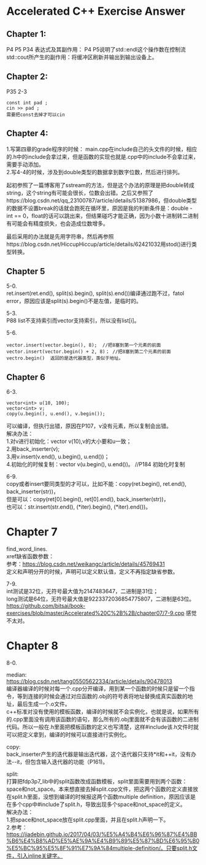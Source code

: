 # Accelerated C++ Exercise Answer

## Chapter 1:

P4 P5 P34 表达式及其副作用：
P4 P5说明了std::endl这个操作数在控制流std::cout所产生的副作用：将缓冲区刷新并输出到输出设备上。

## Chapter 2:

P35 2-3
```
const int pad ;
cin >> pad ;
需要把const去掉才可以cin
```

## Chapter 4:

1.写第四章的grade程序的时候：
main.cpp在include自己的头文件的时候，相应的.h中的include会拿过来，但是函数的实现也就是.cpp中的include不会拿过来，需要手动添加。  
2.写4-4的时候，涉及到double类型的数据拿到数字位数，然后进行排列。

起初参照了一篇博客用了sstream的方法，但是这个办法的原理是把double转成string，这个string有可能会很长，位数会出错。之后又参照了https://blog.csdn.net/qq_23100787/article/details/51387986，但double类型的数据不设置break的话就会跑死在循环里，原因是我的判断条件是：double - int == 0，float的话可以跳出来，但结果碰巧才能正确，因为小数十进制转二进制有可能会有精度损失，也会造成位数增多。

最后采用的办法就是先用字符串，然后再参照https://blog.csdn.net/HiccupHiccup/article/details/62421032用stod()进行类型转换。

## Chapter 5

5-0.  
ret.insert(ret.end(), split(s).begin(), split(s).end())编译通过跑不过，fatol error，原因应该是split(s).begin()不是左值，是临时的。

5-3.  
P88 list不支持索引而vector支持索引，所以没有list[i]。

5-6.
```
vector.insert(vector.begin(), 8);  //把8塞到第一个元素的前面
vector.insert(vector.begin() + 2, 8)； //把8塞到第二个元素的前面
vectro.begin()  返回的是迭代器类型，类似于地址。
```

## Chapter 6

6-3.
```
vector<int> u(10, 100);
vector<int> v;
copy(u.begin(), u.end(), v.begin());
```
可以编译，但执行出错，原因在P107，v没有元素，所以复制会出错。  
解决办法：  
1.对v进行初始化：vector<int> v(10),v的大小要和u一致；  
2.用back_inserter(v);  
3.用v.insert(v.end(), u.begin(), u.end())；  
4.初始化的时候复制：vector<int> v(u.begin(), u.end())。  //P184 初始化时复制

6-9.  
copy或者insert要同类型的才可以，比如不能：copy(ret.begin(), ret.end(), back_inserter(str))，  
但是可以：copy(ret[0].begin(), ret[0].end(), back_inserter(str))，  
也可以：str.insert(str.end(), (*iter).begin(), (*iter).end())。

# Chapter 7

find_word_lines.  
xref缺省函数参数：  
参考：https://blog.csdn.net/weikangc/article/details/45769431  
定义和声明分开的时候，声明可以定义默认值，定义不再指定缺省参数。

7-9.  
int测试是32位，无符号最大值为2147483647，二进制是31位；  
long测试是64位，无符号最大值是9223372036854775807，二进制是63位。  
https://github.com/bitsai/book-exercises/blob/master/Accelerated%20C%2B%2B/chapter07/7-9.cpp  感觉不太对。

# Chapter 8

8-0.  

median:  
https://blog.csdn.net/tang05505622334/article/details/90478013  
编译器编译的时候对每一个.cpp分开编译，用到某一个函数的时候只是留一个指令，等到连接的时候会通过对应函数的.obj的符号表将地址替换成真实函数的地址，最后生成一个.o文件。  
c++标准对没有使用的模板函数，编译的时候就不会实例化，也就是说，如果所有的.cpp里面没有调用该函数的语句，那么所有的.obj里面就不会有该函数的二进制代码。所以一般在.h里面把模板函数的定义也写清楚，这样#include该.h文件时就可以把定义拿到，编译的时候可以直接进行实例化。

copy:  
back_inserter产生的迭代器是输出迭代器，这个迭代器只支持*it和++it，没有办法--it，但包含输入迭代器的功能（P161)。  

split:  
打算把fdp3p7_lib中的split函数改成函数模板，split里面需要用到两个函数：space和not_space。本来想直接去掉split.cpp文件，把这两个函数的定义直接放在split.h里面，没想到编译的时候报这两个函数multiple definition，原因应该是在多个cpp中#include了split.h，导致出现多个space和not_space的定义。  
解决办法：  
1.把space和not_space放在split.cpp里面，并且在split.h声明一下。  
2.参考：https://jiadebin.github.io/2017/04/03/%E5%A4%B4%E6%96%87%E4%BB%B6%E4%B8%AD%E5%AE%9A%E4%B9%89%E5%87%BD%E6%95%B0%E5%BC%95%E5%8F%91%E7%9A%84multiple-definition/。只要split.h文件，引入inline关键字。